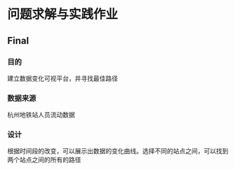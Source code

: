 # 问题求解与实践作业

## Final
### 目的
建立数据变化可视平台，并寻找最佳路径
### 数据来源
杭州地铁站人员流动数据
### 设计
根据时间段的改变，可以展示出数据的变化曲线。选择不同的站点之间，可以找到两个站点之间的所有的路径
